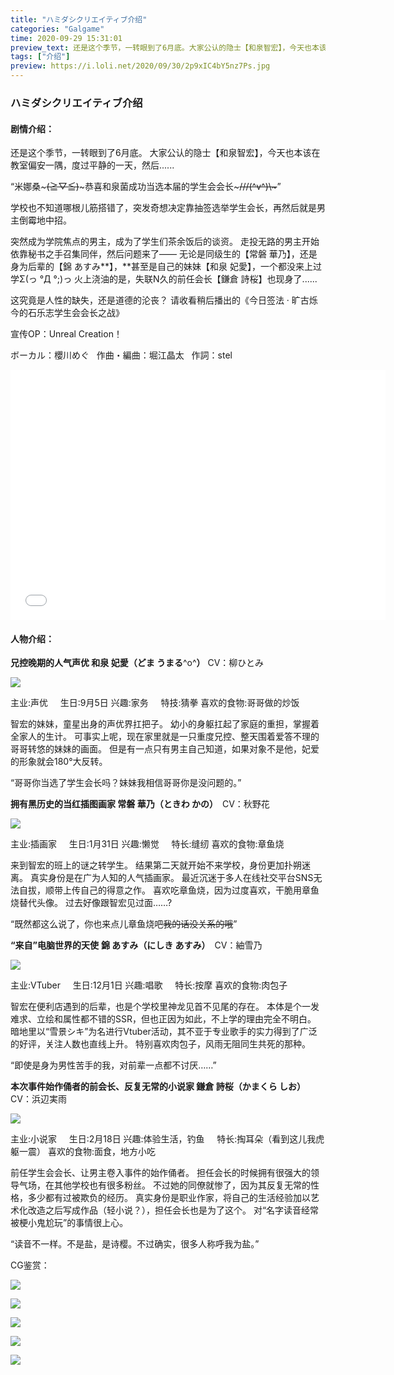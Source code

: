 ```yaml
---
title: "ハミダシクリエイティブ介绍"
categories: "Galgame"
time: 2020-09-29 15:31:01
preview_text: 还是这个季节，一转眼到了6月底。大家公认的隐士【和泉智宏】，今天也本该在教室偏安一隅，度过平静的一天，然后......
tags: ["介绍"]
preview: https://i.loli.net/2020/09/30/2p9xIC4bY5nz7Ps.jpg
---
```

### ハミダシクリエイティブ介绍

#### 剧情介绍：

还是这个季节，一转眼到了6月底。
大家公认的隐士【和泉智宏】，今天也本该在教室偏安一隅，度过平静的一天，然后......

“米娜桑~~~(≧▽≦)~~~恭喜和泉菌成功当选本届的学生会会长~~~///(^v^)\\\~~~”

学校也不知道哪根儿筋搭错了，突发奇想决定靠抽签选举学生会长，再然后就是男主倒霉地中招。

突然成为学院焦点的男主，成为了学生们茶余饭后的谈资。
走投无路的男主开始依靠秘书之手召集同伴，然后问题来了——
无论是同级生的【常磐 華乃】，还是身为后辈的【錦 あすみ**】，**甚至是自己的妹妹【和泉 妃愛】，一个都没来上过学Σ(っ °Д °;)っ
火上浇油的是，失联N久的前任会长【鎌倉 詩桜】也现身了......

这究竟是人性的缺失，还是道德的沦丧？
请收看稍后播出的《今日签法 · 旷古烁今的石乐志学生会会长之战》

宣传OP：Unreal Creation！

ボーカル：櫻川めぐ   作曲・編曲：堀江晶太   作詞：stel
<iframe height="400" width="600" src="//player.bilibili.com/player.html?aid=329482753&amp;bvid=BV1AA411H7Mz&amp;cid=229471174&amp;page=1" scrolling="no" border="0" frameborder="no" framespacing="0" allowfullscreen="true"> </iframe>

#### 人物介绍：
**兄控晚期的人气声优
和泉 妃愛（どま うまる**^o^**）** CV：柳ひとみ

![](https://i.loli.net/2020/09/30/4MeKthlVzRCW2rv.jpg)

主业:声优     生日:9月5日
兴趣:家务     特技:猜拳
喜欢的食物:哥哥做的炒饭

智宏的妹妹，童星出身的声优界扛把子。
幼小的身躯扛起了家庭的重担，掌握着全家人的生计。
可事实上呢，现在家里就是一只重度兄控、整天围着爱答不理的哥哥转悠的妹妹的画面。
但是有一点只有男主自己知道，如果对象不是他，妃爱的形象就会180°大反转。

“哥哥你当选了学生会长吗？妹妹我相信哥哥你是没问题的。”

**拥有黑历史的当红插图画家
常磐 華乃（ときわ かの）**　CV：秋野花

![](https://i.loli.net/2020/09/30/L6zn54cDYmMUHpQ.jpg)

主业:插画家     生日:1月31日
兴趣:懒觉     特长:缝纫
喜欢的食物:章鱼烧

来到智宏的班上的谜之转学生。
结果第二天就开始不来学校，身份更加扑朔迷离。
真实身份是在广为人知的人气插画家。
最近沉迷于多人在线社交平台SNS无法自拔，顺带上传自己的得意之作。
喜欢吃章鱼烧，因为过度喜欢，干脆用章鱼烧替代头像。
过去好像跟智宏见过面……?

“既然都这么说了，你也来点儿章鱼烧吧~~我的话没关系的哦~~”

**“来自”电脑世界的天使**
**錦 あすみ（にしき あすみ）**　CV：紬雪乃

![](https://i.loli.net/2020/09/30/lNKpBGSxPJRt2kd.jpg)

主业:VTuber     生日:12月1日
兴趣:唱歌     特长:按摩
喜欢的食物:肉包子

智宏在便利店遇到的后辈，也是个学校里神龙见首不见尾的存在。
本体是个一发难求、立绘和属性都不错的SSR，但也正因为如此，不上学的理由完全不明白。
暗地里以“雪景シキ”为名进行Vtuber活动，其不亚于专业歌手的实力得到了广泛的好评，关注人数也直线上升。
特别喜欢肉包子，风雨无阻同生共死的那种。

“即使是身为男性苦手的我，对前辈一点都不讨厌……”

**本次事件始作俑者的前会长、反复无常的小说家
鎌倉 詩桜（かまくら しお）**　CV：浜辺実雨

![](https://i.loli.net/2020/09/30/oR9B1IZH27pLAh8.jpg)

主业:小说家     生日:2月18日
兴趣:体验生活，钓鱼     特长:掏耳朵（看到这儿我虎躯一震）
喜欢的食物:面食，地方小吃

前任学生会会长、让男主卷入事件的始作俑者。
担任会长的时候拥有很强大的领导气场，在其他学校也有很多粉丝。
不过她的同僚就惨了，因为其反复无常的性格，多少都有过被欺负的经历。
真实身份是职业作家，将自己的生活经验加以艺术化改造之后写成作品（轻小说？），担任会长也是为了这个。
对“名字读音经常被梗小鬼尬玩”的事情很上心。

“读音不一样。不是盐，是诗樱。不过确实，很多人称呼我为盐。”

CG鉴赏：

![](https://i.loli.net/2020/09/30/FnOyeLjacdsCzAp.jpg)

![](https://i.loli.net/2020/09/30/gmLJZrwHQ2qdoSC.jpg)

![](https://i.loli.net/2020/09/30/195rMpAfvF7RmoZ.jpg)

![](https://i.loli.net/2020/09/30/UezjLrvWFKm2Bh1.jpg)

![](https://i.loli.net/2020/09/30/OZ1aj6bny87Fxzo.jpg)